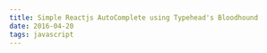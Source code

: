 ```yaml
---
title: Simple Reactjs AutoComplete using Typehead's Bloodhound
date: 2016-04-20
tags: javascript
---
```



